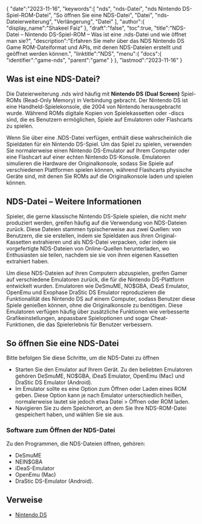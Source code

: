 {
   "date":"2023-11-16",
   "keywords":[
"nds",
"nds-Datei",
"nds Nintendo DS-Spiel-ROM-Datei",
"So öffnen Sie eine NDS-Datei",
"Datei",
"nds-Dateierweiterung",
"Verlängerung",
"Datei"
],
   "author":{
      "display_name":"Shakeel Faiz"
},
   "draft":"false",
   "toc":true,
   "title":"NDS-Datei – Nintendo DS-Spiel-ROM – Was ist eine .nds-Datei und wie öffnet man sie?",
   "description":"Erfahren Sie mehr über das NDS Nintendo DS Game ROM-Dateiformat und APIs, mit denen NDS-Dateien erstellt und geöffnet werden können.",
   "linktitle":"NDS",
   "menu":{
      "docs":{
         "identifier":"game-nds",
         "parent":"game"
}
},
   "lastmod":"2023-11-16"
}

## Was ist eine NDS-Datei?

Die Dateierweiterung .nds wird häufig mit **Nintendo DS (Dual Screen)** Spiel-ROMs (Read-Only Memory) in Verbindung gebracht. Der Nintendo DS ist eine Handheld-Spielekonsole, die 2004 von Nintendo herausgebracht wurde. Während ROMs digitale Kopien von Spielekassetten oder -discs sind, die es Benutzern ermöglichen, Spiele auf Emulatoren oder Flashcarts zu spielen.

Wenn Sie über eine .NDS-Datei verfügen, enthält diese wahrscheinlich die Spieldaten für ein Nintendo DS-Spiel. Um das Spiel zu spielen, verwenden Sie normalerweise einen Nintendo DS-Emulator auf Ihrem Computer oder eine Flashcart auf einer echten Nintendo DS-Konsole. Emulatoren simulieren die Hardware der Originalkonsole, sodass Sie Spiele auf verschiedenen Plattformen spielen können, während Flashcarts physische Geräte sind, mit denen Sie ROMs auf die Originalkonsole laden und spielen können.

## NDS-Datei – Weitere Informationen

Spieler, die gerne klassische Nintendo DS-Spiele spielen, die nicht mehr produziert werden, greifen häufig auf die Verwendung von NDS-Dateien zurück. Diese Dateien stammen typischerweise aus zwei Quellen: von Benutzern, die sie erstellen, indem sie Spieldaten aus ihren Original-Kassetten extrahieren und als NDS-Datei verpacken, oder indem sie vorgefertigte NDS-Dateien von Online-Quellen herunterladen, wo Enthusiasten sie teilen, nachdem sie sie von ihren eigenen Kassetten extrahiert haben.

Um diese NDS-Dateien auf ihren Computern abzuspielen, greifen Gamer auf verschiedene Emulatoren zurück, die für die Nintendo DS-Plattform entwickelt wurden. Emulatoren wie DeSmuME, NO$GBA, iDeaS Emulator, OpenEmu und Exophase DraStic DS Emulator reproduzieren die Funktionalität des Nintendo DS auf einem Computer, sodass Benutzer diese Spiele genießen können, ohne die Originalkonsole zu benötigen. Diese Emulatoren verfügen häufig über zusätzliche Funktionen wie verbesserte Grafikeinstellungen, anpassbare Spieloptionen und sogar Cheat-Funktionen, die das Spielerlebnis für Benutzer verbessern.

## So öffnen Sie eine NDS-Datei

Bitte befolgen Sie diese Schritte, um die ND5-Datei zu öffnen

- Starten Sie den Emulator auf Ihrem Gerät. Zu den beliebten Emulatoren gehören DeSmuME, NO$GBA, iDeaS Emulator, OpenEmu (Mac) und DraStic DS Emulator (Android).
- Im Emulator sollte es eine Option zum Öffnen oder Laden eines ROM geben. Diese Option kann je nach Emulator unterschiedlich heißen, normalerweise lautet sie jedoch etwa Datei > Öffnen oder ROM laden.
- Navigieren Sie zu dem Speicherort, an dem Sie Ihre NDS-ROM-Datei gespeichert haben, und wählen Sie sie aus.

### Software zum Öffnen der ND5-Datei

Zu den Programmen, die NDS-Dateien öffnen, gehören:

- DeSmuME
- NEIN$GBA
- iDeaS-Emulator
- OpenEmu (Mac)
- DraStic DS-Emulator (Android).

## Verweise
* [Nintendo DS](https://en.wikipedia.org/wiki/Nintendo_DS)


